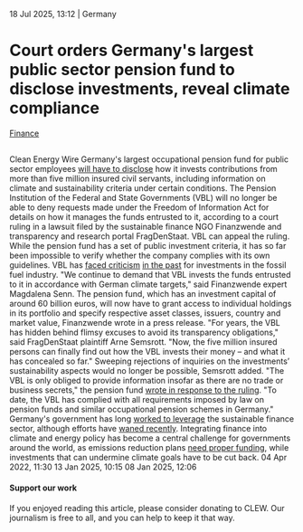 18 Jul 2025, 13:12
| 
Germany
# Court orders Germany's largest public sector pension fund to disclose investments, reveal climate compliance
[Finance](https://www.cleanenergywire.org/topics/Finance)
## 
Clean Energy Wire
Germany's largest occupational pension fund for public sector employees [will have to disclose](https://www.finanzwende.de/presse/vbl-muss-investitionen-offenlegen-fragdenstaat-und-finanzwende-mit-erfolg-bei-transparenzklage) how it invests contributions from more than five million insured civil servants, including information on climate and sustainability criteria under certain conditions. The Pension Institution of the Federal and State Governments (VBL) will no longer be able to deny requests made under the Freedom of Information Act for details on how it manages the funds entrusted to it, according to a court ruling in a lawsuit filed by the sustainable finance NGO Finanzwende and transparency and research portal FragDenStaat. VBL can appeal the ruling.
While the pension fund has a set of public investment criteria, it has so far been impossible to verify whether the company complies with its own guidelines. VBL has [faced criticism](https://www.sustainvbl.de/english/our-demands/open-letter/) [in the past](https://scientistrebellion.de/vbl/) for investments in the fossil fuel industry. "We continue to demand that VBL invests the funds entrusted to it in accordance with German climate targets," said Finanzwende expert Magdalena Senn.
The pension fund, which has an investment capital of around 60 billion euros, will now have to grant access to individual holdings in its portfolio and specify respective asset classes, issuers, country and market value, Finanzwende wrote in a press release.
"For years, the VBL has hidden behind flimsy excuses to avoid its transparency obligations," said FragDenStaat plaintiff Arne Semsrott. "Now, the five million insured persons can finally find out how the VBL invests their money – and what it has concealed so far." Sweeping rejections of inquiries on the investments’ sustainability aspects would no longer be possible, Semsrott added.
"The VBL is only obliged to provide information insofar as there are no trade or business secrets," the pension fund [wrote in response to the ruling](https://www.vbl.de/de/-/pressemitteilung-gerichtsurteil-zu-informationspflichten-der-vbl?redirect=%2Fde%2Fpressemitteilungen). "To date, the VBL has complied with all requirements imposed by law on pension funds and similar occupational pension schemes in Germany."
Germany's government has long [worked to leverage](https://www.cleanenergywire.org/news/sustainable-finance-rules-set-fully-enter-real-economy-2025-finance-industry-initiative) the sustainable finance sector, although efforts have [waned recently](https://www.cleanenergywire.org/news/uncertainty-abounds-over-german-governments-backtracking-eus-sustainability-reporting-rules). Integrating finance into climate and energy policy has become a central challenge for governments around the world, as emissions reduction plans [need proper funding](https://www.cleanenergywire.org/factsheets/green-and-sustainable-finance-germany), while investments that can undermine climate goals have to be cut back.
04 Apr 2022, 11:30
13 Jan 2025, 10:15
08 Jan 2025, 12:06
#### Support our work
If you enjoyed reading this article, please consider donating to CLEW. Our journalism is free to all, and you can help to keep it that way.